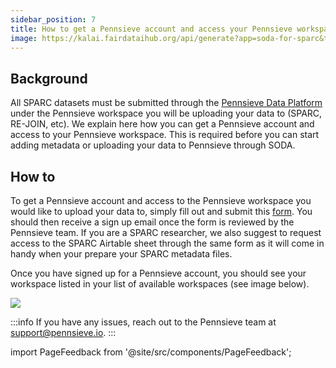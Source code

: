 ```yaml
---
sidebar_position: 7
title: How to get a Pennsieve account and access your Pennsieve workspace
image: https://kalai.fairdataihub.org/api/generate?app=soda-for-sparc&title=How%20to%20get%20a%20Pennsieve%20account%20and%20access%20to%20the%20SPARC%20Consortium%20organization&description=%27How%20to%27%20SPARC%20series&org=fairdataihub
---
```


## Background

All SPARC datasets must be submitted through the [Pennsieve Data Platform](https://app.pennsieve.io/) under the Pennsieve workspace you will be uploading your data to (SPARC, RE-JOIN, etc). We explain here how you can get a Pennsieve account and access to your Pennsieve workspace. This is required before you can start adding metadata or uploading your data to Pennsieve through SODA.

## How to

To get a Pennsieve account and access to the Pennsieve workspace you would like to upload your data to, simply fill out and submit this [form](https://www.wrike.com/frontend/requestforms/index.html?token=eyJhY2NvdW50SWQiOjMyMDM1ODgsInRhc2tGb3JtSWQiOjUwMzQzN30JNDgwNTg4NjU3MjA3Nwk0MTg5ZTY0ODEyZGYxNTU1ZDJkYmU5MzIxNWZiNTQyZWUwZTMzY2U4NDQ5ODI0ZWI0YzZiMWZhNjVhYzgyOTRm). You should then receive a sign up email once the form is reviewed by the Pennsieve team. If you are a SPARC researcher, we also suggest to request access to the SPARC Airtable sheet through the same form as it will come in handy when your prepare your SPARC metadata files.

Once you have signed up for a Pennsieve account, you should see your workspace listed in your list of available workspaces (see image below).

![](../../static/img/Pensieve.png)

:::info
If you have any issues, reach out to the Pennsieve team at support@pennsieve.io.
:::

import PageFeedback from '@site/src/components/PageFeedback';

<PageFeedback />
